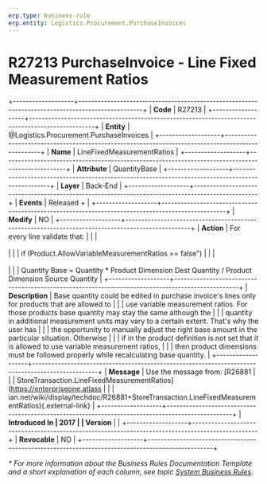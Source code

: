 ```yaml
---
erp.type: business-rule
erp.entity: Logistics.Procurement.PurchaseInvoices
---
```


# R27213 PurchaseInvoice - Line Fixed Measurement Ratios
+-------------------+--------------------------------------------------------------------------------------------------+
| **Code**          | R27213                                                                                           |
+-------------------+--------------------------------------------------------------------------------------------------+
| **Entity**        | @Logistics.Procurement.PurchaseInvoices                                                          |
+-------------------+--------------------------------------------------------------------------------------------------+
| **Name**          | LineFixedMeasurementRatios                                                                       |
+-------------------+--------------------------------------------------------------------------------------------------+
| **Attribute**     | QuantityBase                                                                                     |
+-------------------+--------------------------------------------------------------------------------------------------+
| **Layer**         | Back-End                                                                                         |
+-------------------+--------------------------------------------------------------------------------------------------+
| **Events**        | Released +                                                                                       |
+-------------------+--------------------------------------------------------------------------------------------------+
| **Modify**        | NO                                                                                               |
+-------------------+--------------------------------------------------------------------------------------------------+
| **Action**        | For every line validate that:                                                                    |
|                   | <br/><br/>                                                                                       |
|                   | if (Product.AllowVariableMeasurementRatios == false\")                                           |
|                   | <br/><br/>                                                                                       |
|                   | Quantity Base = Quantity \* Product Dimension Dest Quantity / Product Dimension Source Quantity  |
+-------------------+--------------------------------------------------------------------------------------------------+
| **Description**   | Base quantity could be edited in purchase invoice\'s lines only for products that are allowed to |
|                   | use variable measurement ratios. For those products base quantity may stay the same although the |
|                   | quantity in additional measurement units may vary to a certain extent. That's why the user has   |
|                   | the opportunity to manually adjust the right base amount in the particular situation. Otherwise  |
|                   | if in the product definition is not set that it is allowed to use variable measurement ratios,   |
|                   | then product dimensions must be followed properly while recalculating base quantity.             |
+-------------------+--------------------------------------------------------------------------------------------------+
| **Message**       | Use the message from: [R26881                                                                    |
|                   | StoreTransaction.LineFixedMeasurementRatios](https://enterpriseone.atlass                        |
|                   | ian.net/wiki/display/techdoc/R26881+StoreTransaction.LineFixedMeasurementRatios){.external-link} |
+-------------------+--------------------------------------------------------------------------------------------------+
| **Introduced In   | 2017                                                                                             |
| Version**         |                                                                                                  |
+-------------------+--------------------------------------------------------------------------------------------------+
| **Revocable**     | NO                                                                                               |
+-------------------+--------------------------------------------------------------------------------------------------+

*\* For more information about the Business Rules Documentation Template and a short explanation of each column, see
topic [System Business Rules](../templates/template-description-system-business-rules.md).*
